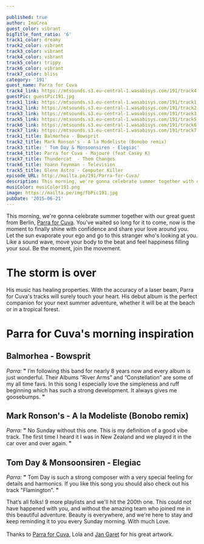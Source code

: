 ```yaml
---

published: true
author: ImaCrea
guest_color: vibrant
bigTitle_font_ratio: '6'
track1_color: dreamy
track2_color: vibrant
track3_color: vibrant
track4_color: vibrant
track5_color: trippy
track6_color: vibrant
track7_color: bliss
category: '191'
guest_name: Parra for Cuva
track4_link: https://mtsounds.s3.eu-central-1.wasabisys.com/191/track4.mp3
guestPic: guestPic191.jpg
track1_link: https://mtsounds.s3.eu-central-1.wasabisys.com/191/track1.mp3
track2_link: https://mtsounds.s3.eu-central-1.wasabisys.com/191/track2.mp3
track3_link: https://mtsounds.s3.eu-central-1.wasabisys.com/191/track3.mp3
track5_link: https://mtsounds.s3.eu-central-1.wasabisys.com/191/track5.mp3
track6_link: https://mtsounds.s3.eu-central-1.wasabisys.com/191/track6.mp3
track7_link: https://mtsounds.s3.eu-central-1.wasabisys.com/191/track7.mp3
track1_title: Balmorhea - Bowsprit
track2_title: Mark Ronson's - A la Modeliste (Bonobo remix)
track3_title: ' Tom Day & Monsoonsiren - Elegiac'
track4_title: Parra for Cuva - Majouré (feat Casey K)
track7_title: Thundercat  - Them Changes
track6_title: Yoann Feynman - Television
track5_title: Glenn Astro - Computer Killer
episode_URL: http://mailta.pe/191/Parra-for-Cuva/
description: This morning, we're gonna celebrate summer together with our great guest from Berlin, Parra for Cuva. You've waited so long for it to come, now is the moment to finally shine with confidence and share your love around you. Let the sun evaporate your ego and go to this stranger who's looking at you. Like a sound wave, move your body to the beat and feel happiness filling your soul. Be the moment, join the movement.
musiColor: musiColor191.png
image: https://mailta.pe/img/fbPic191.jpg
pubDate: '2015-06-21'
---
```






This morning, we're gonna celebrate summer together with our great guest from Berlin, [Parra for Cuva](https://www.facebook.com/parraforcuva.official). You've waited so long for it to come, now is the moment to finally shine with confidence and share your love around you. Let the sun evaporate your ego and go to this stranger who's looking at you. Like a sound wave, move your body to the beat and feel happiness filling your soul. Be the moment, join the movement.
 
# The storm is over

His music has healing properties. With the accuracy of a laser beam, Parra for Cuva's tracks will surely touch your heart. His debut album is the perfect companion for your next summer adventure, whether it will be at the beach or in a tropical forest.
 
# Parra for Cuva's morning inspiration

## Balmorhea - Bowsprit
_Parra:_ **"** I’m following this band for nearly 8 years now and every album is just wonderful. Their Albums “River Arms” and “Constellation” are some of my all time favs. In this song I especially love the simpleness and ruff beginning which has such a strong development. It always gives me goosebumps. **"** 
 
## Mark Ronson's - A la Modeliste (Bonobo remix)
_Parra:_ **"** No Sunday without this one. This is my definition of a good vibe track. The first time I heard it I was in New Zealand and we played it in the car over and over again. **"** 
 
## Tom Day & Monsoonsiren - Elegiac
_Parra:_ **"** Tom Day is such a strong composer with a very special feeling for details and harmonics. If you like this song you should also check out his track "Flamington". **"** 
 

That’s all folks! 9 more playlists and we'll hit the 200th one. This could not have happened with you, and without the amazing team who joined me in this beautiful adventure. Beauty is everywhere, and we're here to stay and keep reminding it to you every Sunday morning. With much Love.
<br/><br/>
Thanks to [Parra for Cuva](https://www.facebook.com/parraforcuva.official), Lola and [Jan Garet](http://nsrknet.free.fr/) for his great artwork.

